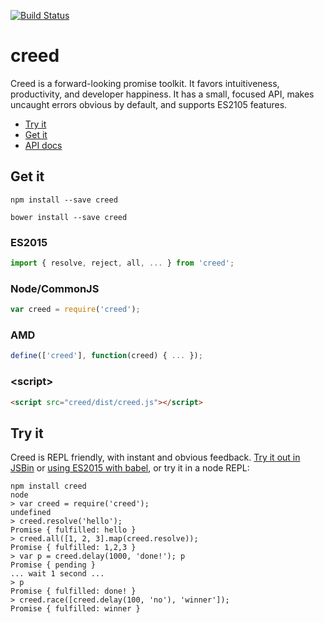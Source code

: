 [![Build Status](https://travis-ci.org/briancavalier/creed.svg?branch=master)](https://travis-ci.org/briancavalier/creed)

# creed

Creed is a forward-looking promise toolkit.  It favors intuitiveness, productivity, and developer happiness. It has a small, focused API, makes uncaught errors obvious by default, and supports ES2105 features.

* [Try it](#try-it)
* [Get it](#get-it)
* [API docs](#api)

## Get it

`npm install --save creed`

`bower install --save creed`

### ES2015
```js
import { resolve, reject, all, ... } from 'creed';
```

### Node/CommonJS
```js
var creed = require('creed');
```

### AMD
```js
define(['creed'], function(creed) { ... });
```

### &lt;script&gt;
```html
<script src="creed/dist/creed.js"></script>
```

## Try it

Creed is REPL friendly, with instant and obvious feedback. [Try it out in JSBin](https://jsbin.com/muzoba/edit?js,console) or [using ES2015 with babel](https://jsbin.com/faxene/edit?js,console), or try it in a node REPL:

```
npm install creed
node
> var creed = require('creed');
undefined
> creed.resolve('hello');
Promise { fulfilled: hello }
> creed.all([1, 2, 3].map(creed.resolve));
Promise { fulfilled: 1,2,3 }
> var p = creed.delay(1000, 'done!'); p
Promise { pending }
... wait 1 second ...
> p
Promise { fulfilled: done! }
> creed.race([creed.delay(100, 'no'), 'winner']);
Promise { fulfilled: winner }
```
